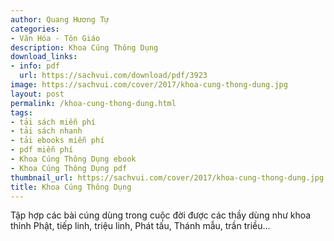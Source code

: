 ```yaml
---
author: Quang Hương Tự
categories:
- Văn Hóa - Tôn Giáo
description: Khoa Cúng Thông Dụng
download_links:
- info: pdf
  url: https://sachvui.com/download/pdf/3923
image: https://sachvui.com/cover/2017/khoa-cung-thong-dung.jpg
layout: post
permalink: /khoa-cung-thong-dung.html
tags:
- tải sách miễn phí
- tải sách nhanh
- tải ebooks miễn phí
- pdf miễn phí
- Khoa Cúng Thông Dụng ebook
- Khoa Cúng Thông Dụng pdf
thumbnail_url: https://sachvui.com/cover/2017/khoa-cung-thong-dung.jpg
title: Khoa Cúng Thông Dụng
---
```


 <div class="item-desc text-justify"> <p>Tập hợp các bài cúng dùng trong cuộc đời được các thầy dùng như khoa thỉnh Phật, tiếp linh, triệu linh, Phát tấu, Thánh mẫu, trần triều...</p> </div>